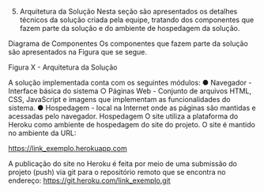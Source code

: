 5.	Arquitetura da Solução
Nesta seção são apresentados os detalhes técnicos da solução criada pela equipe, tratando dos componentes que fazem parte da solução e do ambiente de hospedagem da solução.

Diagrama de Componentes
Os componentes que fazem parte da solução são apresentados na Figura que se segue.

 

Figura X - Arquitetura da Solução

A solução implementada conta com os seguintes módulos:
●	Navegador - Interface básica do sistema 
○	Páginas Web - Conjunto de arquivos HTML, CSS, JavaScript e imagens que implementam as funcionalidades do sistema.
●	Hospedagem - local na Internet onde as páginas são mantidas e acessadas pelo navegador. 
Hospedagem
O site utiliza a plataforma do Heroku como ambiente de hospedagem do site do projeto. O site é mantido no ambiente da URL: 

https://link_exemplo.herokuapp.com 

A publicação do site no Heroku é feita por meio de uma submissão do projeto (push) via git para o repositório remoto que se encontra no endereço: 
https://git.heroku.com/link_exemplo.git




